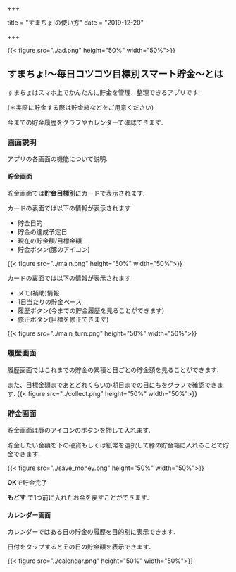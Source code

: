 +++

title = "すまちょ!の使い方"
date = "2019-12-20"

+++

{{< figure src="../ad.png" height="50%" width="50%">}}
## すまちょ!～毎日コツコツ目標別スマート貯金～とは
すまちょはスマホ上でかんたんに貯金を管理、整理できるアプリです.

(＊実際に貯金する際は貯金箱などをご用意ください)

今までの貯金履歴をグラフやカレンダーで確認できます.



### 画面説明
アプリの各画面の機能について説明.


#### 貯金画面

貯金画面では**貯金目標別**にカードで表示されます.

カードの表面では以下の情報が表示されます

* 貯金目的
* 貯金の達成予定日
* 現在の貯金額/目標金額
* 貯金ボタン(豚のアイコン)

{{< figure src="../main.png"  height="50%" width="50%">}}


カードの裏面では以下の情報が表示されます

* メモ(補助)情報
* 1日当たりの貯金ペース
* 履歴ボタン(今までの貯金履歴を見ることができます)
* 修正ボタン(目標を修正できます)

{{< figure src="../main_turn.png" height="50%" width="50%">}}



### 履歴画面
履歴画面ではこれまでの貯金の累積と日ごとの貯金額を見ることができます.

また、目標金額まであとどれくらいか期日までの日にちをグラフで確認できます.
{{< figure src="../collect.png" height="50%" width="50%">}}

### 貯金画面
貯金画面は豚のアイコンのボタンを押して入れます.

貯金したい金額を下の硬貨もしくは紙幣を選択して豚の貯金箱に入れることで貯金できます.

{{< figure src="../save_money.png" height="50%" width="50%">}}

**OK**で貯金完了

**もどす** で1つ前に入れたお金を戻すことができます.


#### カレンダー画面

カレンダーではある日の貯金の履歴を目的別に表示できます.

日付をタップするとその日の貯金額を表示できます.

{{< figure src="../calendar.png" height="50%" width="50%">}}



